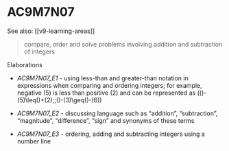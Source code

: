 
# AC9M7N07 

See also: [[v9-learning-areas]]

> compare, order and solve problems involving addition and subtraction of integers

Elaborations


- _AC9M7N07_E1_ - using less-than and greater-than notation in expressions when comparing and ordering integers; for example, negative \(5\) is less than positive \(2\) and can be represented as \((\)-\(5)\leq(\)+\(2);\;(\)-\(3)\geq(\)-\(6)\)

- _AC9M7N07_E2_ - discussing language such as “addition”, “subtraction”, “magnitude”, “difference”, “sign” and synonyms of these terms

- _AC9M7N07_E3_ - ordering, adding and subtracting integers using a number line
